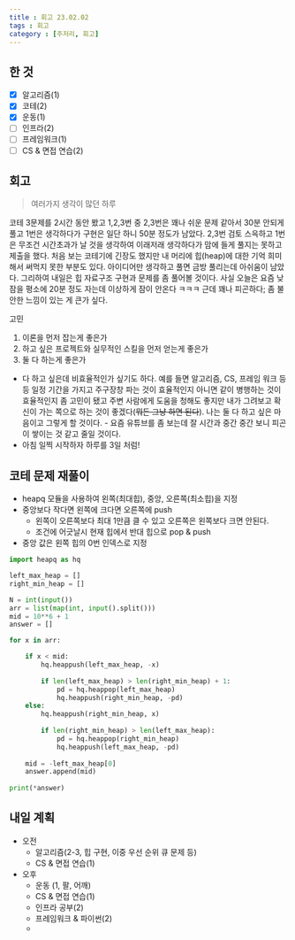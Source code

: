 ```yaml
---
title : 회고 23.02.02
tags : 회고
category : [주저리, 회고]
---
```


## 한 것
- [x] 알고리즘(1)
- [x] 코테(2)
- [x] 운동(1)
- [ ] 인프라(2)
- [ ] 프레임워크(1)
- [ ] CS & 면접 연습(2)

## 회고

> 여러가지 생각이 많던 하루

코테 3문제를 2시간 동안 봤고 1,2,3번 중 2,3번은 꽤나 쉬운 문제 같아서 30분 안되게 풀고 1번은 생각하다가 구현은 일단 하니 50분 정도가 남았다. 2,3번 검토 스윽하고 1번은 무조건 시간초과가 날 것을 생각하여 이래저래 생각하다가 맘에 들게 풀지는 못하고 제출을 했다. 처음 보는 코테기에 긴장도 했지만 내 머리에 힙(heap)에 대한 기억 희미해서 써먹지 못한 부분도 있다. 아이디어만 생각하고 풀면 금방 풀리는데 아쉬움이 남았다. 그리하여 내일은 힙 자료구조 구현과 문제를 좀 풀어볼 것이다.
사실 오늘은 요즘 낮잠을 평소에 20분 정도 자는데 이상하게 잠이 안온다 ㅋㅋㅋ 근데 꽤나 피곤하다; 좀 불안한 느낌이 있는 게 큰가 싶다.

고민

1. 이론을 먼저 잡는게 좋은가
2. 하고 싶은 프로젝트와 실무적인 스킬을 먼저 얻는게 좋은가
3. 둘 다 하는게 좋은가

- 다 하고 싶은데 비효율적인가 싶기도 하다. 예를 들면 알고리즘, CS, 프레임 워크 등등 일정 기간을 가지고 주구장창 파는 것이 효율적인지 아니면 같이 병행하는 것이 효율적인지 좀 고민이 됐고 주변 사람에게 도움을 청해도 좋지만 내가 그려보고 확신이 가는 쪽으로 하는 것이 좋겠다(~~뭐든 그냥 하면 된다~~). 나는 둘 다 하고 싶은 마음이고 그렇게 할 것이다. - 요즘 유튜브를 좀 보는데 잘 시간과 중간 중간 보니 피곤이 쌓이는 것 같고 줄일 것이다.
- 아침 일찍 시작하자 하루를 3일 처럼!


## 코테 문제 재풀이

- heapq 모듈을 사용하여 왼쪽(최대힙), 중앙, 오른쪽(최소힙)을 지정
- 중앙보다 작다면 왼쪽에 크다면 오른쪽에 push
    - 왼쪽이 오른쪽보다 최대 1만큼 클 수 있고 오른쪽은 왼쪽보다 크면 안된다.
    - 조건에 어긋날시 현재 힙에서 반대 힙으로 pop & push
- 중앙 값은 왼쪽 힙의 0번 인덱스로 지정

```python
import heapq as hq

left_max_heap = []
right_min_heap = []

N = int(input())
arr = list(map(int, input().split()))
mid = 10**6 + 1
answer = []

for x in arr:

    if x < mid:
        hq.heappush(left_max_heap, -x)
        
        if len(left_max_heap) > len(right_min_heap) + 1:
            pd = hq.heappop(left_max_heap)
            hq.heappush(right_min_heap, -pd)
    else:
        hq.heappush(right_min_heap, x)
        
        if len(right_min_heap) > len(left_max_heap):
            pd = hq.heappop(right_min_heap)
            hq.heappush(left_max_heap, -pd)
            
    mid = -left_max_heap[0]
    answer.append(mid)
    
print(*answer)
```

## 내일 계획
- 오전
    - 알고리즘(2-3, 힙 구현, 이중 우선 순위 큐 문제 등)
    - CS & 면접 연습(1)
- 오후
    - 운동 (1, 팔, 어깨)
    - CS & 면접 연습(1)
    - 인프라 공부(2)
    - 프레임워크 & 파이썬(2)
    -